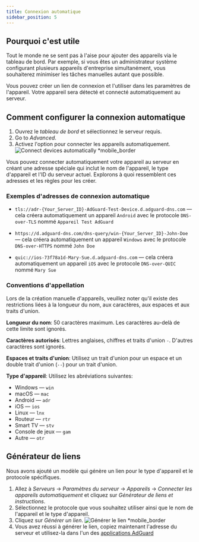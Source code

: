 ```yaml
---
title: Connexion automatique
sidebar_position: 5
---
```


## Pourquoi c'est utile

Tout le monde ne se sent pas à l'aise pour ajouter des appareils via le tableau de bord. Par exemple, si vous êtes un administrateur système configurant plusieurs appareils d'entreprise simultanément, vous souhaiterez minimiser les tâches manuelles autant que possible.

Vous pouvez créer un lien de connexion et l'utiliser dans les paramètres de l'appareil. Votre appareil sera détecté et connecté automatiquement au serveur.

## Comment configurer la connexion automatique

1. Ouvrez le _tableau de bord_ et sélectionnez le serveur requis.
2. Go to _Advanced_.
3. Activez l'option pour connecter les appareils automatiquement.
   ![Connect devices automatically \*mobile_border](https://cdn.adtidy.org/content/kb/dns/private/new_dns/connect/automatically.png)

Vous pouvez connecter automatiquement votre appareil au serveur en créant une adresse spéciale qui inclut le nom de l'appareil, le type d'appareil et l'ID du serveur actuel. Explorons à quoi ressemblent ces adresses et les règles pour les créer.

### Exemples d'adresses de connexion automatique

- `tls://adr-{Your_Server_ID}-AdGuard-Test-Device.d.adguard-dns.com` — cela créera automatiquement un appareil `Android` avec le protocole `DNS-over-TLS` nommé `Appareil Test AdGuard`

- `https://d.adguard-dns.com/dns-query/win-{Your_Server_ID}-John-Doe` — cela créera automatiquement un appareil `Windows` avec le protocole `DNS-over-HTTPS` nommé `John Doe`

- `quic://ios-73f78a1d-Mary-Sue.d.adguard-dns.com` — cela créera automatiquement un appareil `iOS` avec le protocole `DNS-over-QUIC` nommé `Mary Sue`

### Conventions d'appellation

Lors de la création manuelle d'appareils, veuillez noter qu'il existe des restrictions liées à la longueur du nom, aux caractères, aux espaces et aux traits d'union.

**Longueur du nom**: 50 caractères maximum. Les caractères au-delà de cette limite sont ignorés.

**Caractères autorisés**: Lettres anglaises, chiffres et traits d'union `-`. D'autres caractères sont ignorés.

**Espaces et traits d'union**: Utilisez un trait d'union pour un espace et un double trait d'union (`--`) pour un trait d'union.

**Type d'appareil**: Utilisez les abréviations suivantes:

- Windows — `win`
- macOS — `mac`
- Android — `adr`
- iOS — `ios`
- Linux — `lnx`
- Routeur — `rtr`
- Smart TV — `stv`
- Console de jeux — `gam`
- Autre — `otr`

## Générateur de liens

Nous avons ajouté un modèle qui génère un lien pour le type d'appareil et le protocole spécifiques.

1. Allez à _Serveurs_ → _Paramètres du serveur_ → _Appareils_ → _Connecter les appareils automatiquement_ et cliquez sur _Générateur de liens et instructions_.
2. Sélectionnez le protocole que vous souhaitez utiliser ainsi que le nom de l'appareil et le type d'appareil.
3. Cliquez sur _Générer un lien_.
   ![Générer le lien \*mobile_border](https://cdn.adtidy.org/content/kb/dns/private/new_dns/connect/automatically_step7.png)
4. Vous avez réussi à générer le lien, copiez maintenant l'adresse du serveur et utilisez-la dans l'un des [applications AdGuard](https://adguard.com/welcome.html)
